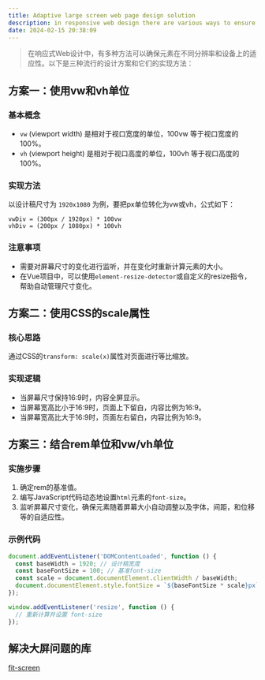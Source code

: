 ```yaml
---
title: Adaptive large screen web page design solution
description: in responsive web design there are various ways to ensure that elements are adaptable across different resolutions and devices
date: 2024-02-15 20:38:09
---
```



> 在响应式Web设计中，有多种方法可以确保元素在不同分辨率和设备上的适应性。以下是三种流行的设计方案和它们的实现方法：

## 方案一：使用vw和vh单位

### 基本概念
- `vw` (viewport width) 是相对于视口宽度的单位，100vw 等于视口宽度的100%。
- `vh` (viewport height) 是相对于视口高度的单位，100vh 等于视口高度的100%。

### 实现方法
以设计稿尺寸为 `1920x1080` 为例，要把px单位转化为vw或vh，公式如下：

```
vwDiv = (300px / 1920px) * 100vw
vhDiv = (200px / 1080px) * 100vh
```

### 注意事项
- 需要对屏幕尺寸的变化进行监听，并在变化时重新计算元素的大小。
- 在Vue项目中，可以使用`element-resize-detector`或自定义的resize指令，帮助自动管理尺寸变化。

## 方案二：使用CSS的scale属性

### 核心思路
通过CSS的`transform: scale(x)`属性对页面进行等比缩放。

### 实现逻辑
- 当屏幕尺寸保持16:9时，内容全屏显示。
- 当屏幕宽高比小于16:9时，页面上下留白，内容比例为16:9。
- 当屏幕宽高比大于16:9时，页面左右留白，内容比例为16:9。

## 方案三：结合rem单位和vw/vh单位

### 实施步骤
1. 确定rem的基准值。
2. 编写JavaScript代码动态地设置`html`元素的`font-size`。
3. 监听屏幕尺寸变化，确保元素随着屏幕大小自动调整以及字体，间距，和位移等的自适应性。

### 示例代码
```javascript
document.addEventListener('DOMContentLoaded', function () {
  const baseWidth = 1920; // 设计稿宽度
  const baseFontSize = 100; // 基准font-size
  const scale = document.documentElement.clientWidth / baseWidth;
  document.documentElement.style.fontSize = `${baseFontSize * scale}px`;
});

window.addEventListener('resize', function () {
  // 重新计算并设置 font-size
});
```

## 解决大屏问题的库

[fit-screen](https://github.com/jp-liu/fit-screen)